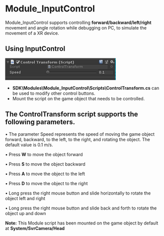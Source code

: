 # Module_InputControl
Module_InputControl supports controlling **forward/backward/left/right** movement and angle rotation while debugging on PC, to simulate the movement of a  XR device.

## Using InputControl

![InputControlInspector](../../Images/Modules/InputControlInspector.png)

* **SDK\Modules\Module_InputControl\Scripts\ControlTransform.cs** can be used to modify other control buttons.
* Mount the script on the game object that needs to be controlled.


## The ControlTransform script supports the following parameters.
•	The parameter Speed represents the speed of moving the game object forward, backward, to the left, to the right, and rotating the object. The default value is 0.1 m/s.

•	Press **W** to move the object forward

•	Press **S** to move the object backward

•	Press **A** to move the object to the left

•	Press **D** to move the object to the right

•	Long press the right mouse button and slide horizontally to rotate the object left and right

•	Long press the right mouse button and slide back and forth to rotate the object up and down



**Note:** This Module script has been mounted on the game object by default at **System/SvrCamera/Head**

